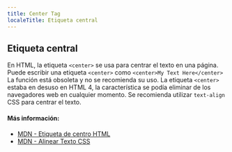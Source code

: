```yaml
---
title: Center Tag
localeTitle: Etiqueta central
---
```

## Etiqueta central

En HTML, la etiqueta `<center>` se usa para centrar el texto en una página. Puede escribir una etiqueta `<center>` como `<center>My Text Here</center>` La función está obsoleta y no se recomienda su uso. La etiqueta `<center>` estaba en desuso en HTML 4, la característica se podía eliminar de los navegadores web en cualquier momento. Se recomienda utilizar `text-align` CSS para centrar el texto.

#### Más información:

*   [MDN - Etiqueta de centro HTML](https://developer.mozilla.org/en-US/docs/Web/HTML/Element/center)
*   [MDN - Alinear Texto CSS](https://developer.mozilla.org/en-US/docs/Web/CSS/text-align)
